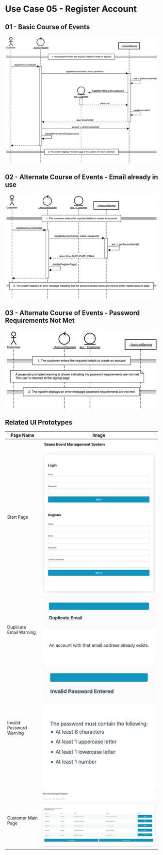 # Use Case 05 - Register Account

## 01 - Basic Course of Events

![Register Account - Basic Course of Events](/02-analysis-solution/usecases/images/05-register-account-basic.png)

## 02 - Alternate Course of Events - Email already in use

![Register Account - Alternate Course of Events](/02-analysis-solution/usecases/images/05-register-account-alternate.png)

## 03 - Alternate Course of Events - Password Requirements Not Met

![Register Account - Alternate Course of Events](/02-analysis-solution/usecases/images/05-register-account-alternate2.png)

## Related UI Prototypes
| Page Name   | Image                                                  |
| ----------- |------------------------------------------------------------ |
| Start Page | ![Main Page](/01-requirements-solution/uisketches/00-start.png) |
| Duplicate Email Warning | ![Main Page](/01-requirements-solution/uisketches/00-start-duplicate.png) |
| Invalid Password Warning | ![Main Page](/01-requirements-solution/uisketches/00-start-password.png) |
| Customer Main Page | ![Main Page](/01-requirements-solution/uisketches/03-main-customer.png) |